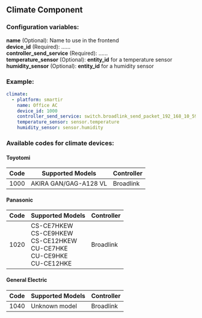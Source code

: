 ## Climate Component
### Configuration variables:
**name** (Optional): Name to use in the frontend<br />
**device_id** (Required): ......<br />
**controller_send_service** (Required): ......<br />
**temperature_sensor** (Optional): **entity_id** for a temperature sensor<br />
**humidity_sensor** (Optional): **entity_id** for a humidity sensor<br />

### Example:
```yaml
climate:
  - platform: smartir
    name: Office AC
    device_id: 1000
    controller_send_service: switch.broadlink_send_packet_192_168_10_59
    temperature_sensor: sensor.temperature
    humidity_sensor: sensor.humidity
```

### Available codes for climate devices:
#### Toyotomi
| Code | Supported Models | Controller |
| ------------- | -------------------------- | ------------- |
1000|AKIRA GAN/GAG-A128 VL|Broadlink

#### Panasonic
| Code | Supported Models | Controller |
| ------------- | -------------------------- | ------------- |
1020|CS-CE7HKEW<br>CS-CE9HKEW<br>CS-CE12HKEW<br>CU-CE7HKE<br>CU-CE9HKE<br>CU-CE12HKE|Broadlink

#### General Electric
| Code | Supported Models | Controller |
| ------------- | -------------------------- | ------------- |
1040|Unknown model|Broadlink
